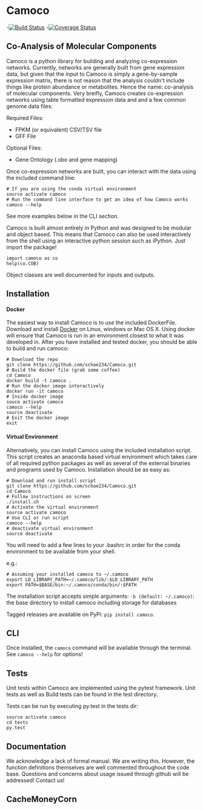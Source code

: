 Camoco
======
-[![Build Status](https://travis-ci.org/schae234/Camoco.svg?branch=master)](https://travis-ci.org/schae234/Camoco)
-[![Coverage Status](https://coveralls.io/repos/schae234/Camoco/badge.svg?branch=master&service=github)](https://coveralls.io/github/schae234/Camoco?branch=master)

Co-Analysis of Molecular Components
-----------------------------------
Camoco is a python library for building and analyzing co-expression networks.
Currently, networks are generally built from gene expression data, but given
that the input to Camoco is simply a gene-by-sample expression matrix, there is
not reason that the analysis couldn't include things like protein abundance or
metabolites. Hence the name: co-analysis of molecular components. Very breifly,
Camoco creates co-expression networks using table formatted expression data and
and a few common genome data files:

Required Files:
+ FPKM (or equivalent) CSV/TSV file
+ GFF File

Optional Files:
+ Gene Ontology (.obo and gene mapping)

Once co-expression networks are built, you can interact with the data using
the included command line:

```
# If you are using the conda virtual environment
source activate camoco
# Run the command line interface to get an idea of how Camoco works
camoco --help
```
See more examples below in the CLI section.

Camoco is built almost entirely in Python and was designed to be modular and 
object based. This means that Camoco can also be used interactively from the
shell using an interactive python session such as iPython. Just import the
package!
```
import camoco as co
help(co.COB)
```
Object classes are well documented for inputs and outputs.

Installation
------------
#### Docker
The easiest way to install Camoco is to use the included DockerFile. Download and
install [Docker](https://www.docker.com) on Linux, windows or Mac OS X. Using
docker will ensure that Camoco is run in an environment closest to what it was
developed in. After you have installed and tested docker, you should be able to
build and run camoco:


```
# Download the repo
git clone https://github.com/schae234/Camoco.git
# Build the docker file (grab some coffee)
cd Camoco
docker build -t camoco .
# Run the docker image interactively
docker run -it camoco
# Inside docker image
souce activate camoco
camoco --help
source deactivate
# Exit the docker image
exit
``` 

#### Virtual Environment
Alternatively, you can install Camoco using the included installation script.
This script creates an anaconda based virtual environment which takes care of
all required python packages as well as several of the external binaries and 
programs used by Camoco. Installation should be as easy as:

```
# Download and run install script
git clone https://github.com/schae234/Camoco.git
cd Camoco
# Follow instructions on screen
./install.sh
# Activate the virtual environment
source activate camoco
# Use CLI or run script
camoco --help
# deactivate virtual environment
source deactivate
```

You will need to add a few lines to your .bashrc in order for the conda
environment to be available from your shell.


e.g.:
```
# Assuming your installed camoco to ~/.camoco
export LD_LIBRARY_PATH=~/.camoco/lib/:$LD_LIBRARY_PATH
export PATH=$BASE/bin:~/.camoco/conda/bin/:$PATH
```

The installation script accepts simple arguments: `-b (default: ~/.camoco)`:
the base directory to install camoco including storage for databases

Tagged releases are available on PyPi: `pip install camoco`.

CLI
---
Once installed, the `camoco` command will be available through the terminal.
See `camoco --help` for options!


Tests
-----
Unit tests within Camoco are implemented using the pytest framework. Unit tests
as well as Build tests can be found in the test directory.

Tests can be run by executing py.test in the tests dir:

```
source activate camoco
cd tests
py.test
```

Documentation
-------------
We acknowledge a lack of formal manual. We are writing this. However, the
function definitions themselves are well commented throughout the code base.
Questions and concerns about usage issued through github will be addressed!
Contact us!

CacheMoneyCorn
--------------
